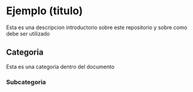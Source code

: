 # Ejemplo (titulo)
Esta es una descripcion introductorio sobre este repositorio y sobre como debe ser utilizado

## Categoria
Esta es una categoria dentro del documento

### Subcategoria

